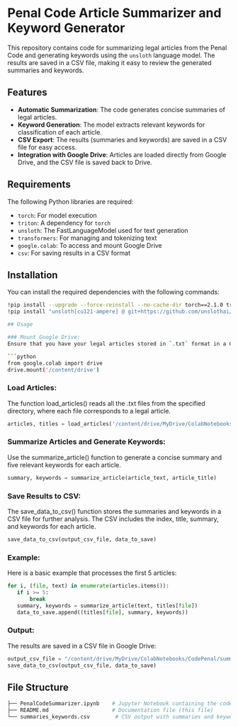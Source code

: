 # Penal Code Article Summarizer and Keyword Generator

This repository contains code for summarizing legal articles from the Penal Code and generating keywords using the `unsloth` language model. The results are saved in a CSV file, making it easy to review the generated summaries and keywords.

## Features

- **Automatic Summarization**: The code generates concise summaries of legal articles.
- **Keyword Generation**: The model extracts relevant keywords for classification of each article.
- **CSV Export**: The results (summaries and keywords) are saved in a CSV file for easy access.
- **Integration with Google Drive**: Articles are loaded directly from Google Drive, and the CSV file is saved back to Drive.

## Requirements

The following Python libraries are required:
- `torch`: For model execution
- `triton`: A dependency for `torch`
- `unsloth`: The FastLanguageModel used for text generation
- `transformers`: For managing and tokenizing text
- `google.colab`: To access and mount Google Drive
- `csv`: For saving results in a CSV format

## Installation

You can install the required dependencies with the following commands:

```bash
!pip install --upgrade --force-reinstall --no-cache-dir torch==2.1.0 triton --index-url https://download.pytorch.org/whl/cu121
!pip install "unsloth[cu121-ampere] @ git+https://github.com/unslothai/unsloth.git"

## Usage

### Mount Google Drive:
Ensure that you have your legal articles stored in `.txt` format in a Google Drive directory. This code assumes that the articles are stored in `/content/drive/MyDrive/ColabNotebooks/CodePenal/`. Mount your Google Drive with:

```python
from google.colab import drive
drive.mount('/content/drive')
```

### Load Articles:
The function load_articles() reads all the .txt files from the specified directory, where each file corresponds to a legal article.

```python
articles, titles = load_articles('/content/drive/MyDrive/ColabNotebooks/CodePenal/')
```

### Summarize Articles and Generate Keywords:
Use the summarize_article() function to generate a concise summary and five relevant keywords for each article.

```python
summary, keywords = summarize_article(article_text, article_title)
```

### Save Results to CSV:
The save_data_to_csv() function stores the summaries and keywords in a CSV file for further analysis. The CSV includes the index, title, summary, and keywords for each article.

```python
save_data_to_csv(output_csv_file, data_to_save)
```

### Example:
Here is a basic example that processes the first 5 articles:

 ```python
for i, (file, text) in enumerate(articles.items()):
    if i >= 5:
        break
    summary, keywords = summarize_article(text, titles[file])
    data_to_save.append((titles[file], summary, keywords))

```

### Output:
The results are saved in a CSV file in Google Drive:
```python
output_csv_file = "/content/drive/MyDrive/ColabNotebooks/CodePenal/summaries_keywords.csv"
save_data_to_csv(output_csv_file, data_to_save)
```

## File Structure
```bash
├── PenalCodeSummarizer.ipynb    # Jupyter Notebook containing the code
├── README.md                    # Documentation file (this file)
└── summaries_keywords.csv        # CSV output with summaries and keywords (generated by the code)
```
